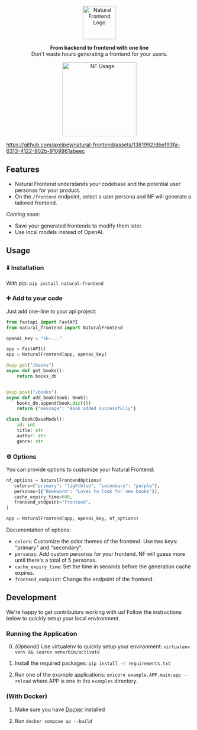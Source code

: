 <p align=center>
<img height="90px" src="https://github.com/axelpey/natural-frontend/assets/1381992/a11640b3-77af-4780-b40a-e3695a265091" alt="Natural Frontend Logo" />

<p align=center>
<b>From backend to frontend with one line</b> <br /> Don't waste hours generating a frontend for your users.

<p align=center>
<img height="200px" src="https://github.com/axelpey/natural-frontend/assets/1381992/ab776a2b-2f64-4022-bfd2-7cdd3d9084ad" alt="NF Usage" />

https://github.com/axelpey/natural-frontend/assets/1381992/dbef93fa-6313-4122-902b-9109961abeec


## Features

- Natural Frontend understands your codebase and the potential user personas for your product.
- On the `/frontend` endpoint, select a user persona and NF will generate a tailored frontend.

*Coming soon*:
- Save your generated frontends to modify them later.
- Use local models instead of OpenAI.

## Usage

### ⬇️ Installation

With pip: `pip install natural-frontend`

### ➕ Add to your code

Just add one-line to your api project:

```python
from fastapi import FastAPI
from natural_frontend import NaturalFrontend

openai_key = "sk-..."

app = FastAPI()
app = NaturalFrontend(app, openai_key)

@app.get("/books")
async def get_books():
    return books_db


@app.post("/books")
async def add_book(book: Book):
    books_db.append(book.dict())
    return {"message": "Book added successfully"}

class Book(BaseModel):
    id: int
    title: str
    author: str
    genre: str
```

### ⚙️ Options

You can provide options to customize your Natural Frontend:

```python
nf_options = NaturalFrontendOptions(
   colors={"primary": "lightblue", "secondary": "purple"},
   personas=[{"Bookworm": "Loves to look for new books"}],
   cache_expiry_time=600,
   frontend_endpoint="frontend",
)

app = NaturalFrontend(app, openai_key, nf_options)
```

Documentation of options:
- `colors`: Customize the color themes of the frontend. Use two keys: "primary" and "secondary".
- `personas`: Add custom personas for your frontend. NF will guess more until there's a total of 5 personas.
- `cache_expiry_time`: Set the time in seconds before the generation cache expires.
- `frontend_endpoint`: Change the endpoint of the frontend.

## Development

We're happy to get contributors working with us! Follow the instructions below to quickly setup your local environment.

### Running the Application
0. *(Optional)* Use virtualenv to quickly setup your environment:
   `virtualenv venv && source venv/bin/activate`

1. Install the required packages:
   `pip install -r requirements.txt`

2. Run one of the example applications:
   `uvicorn example.APP.main:app --reload` where APP is one in the `examples` directory.

### (With Docker)

1. Make sure you have [Docker](https://docs.docker.com/engine/install/) installed

2. Run `docker compose up --build`
